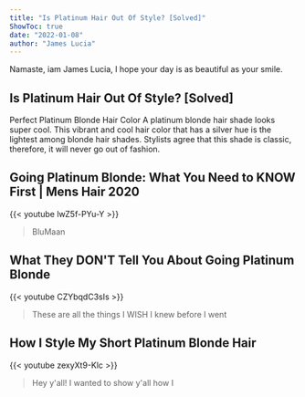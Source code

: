 ```yaml
---
title: "Is Platinum Hair Out Of Style? [Solved]"
ShowToc: true 
date: "2022-01-08"
author: "James Lucia" 
---
```


Namaste, iam James Lucia, I hope your day is as beautiful as your smile.
## Is Platinum Hair Out Of Style? [Solved]
 Perfect Platinum Blonde Hair Color A platinum blonde hair shade looks super cool. This vibrant and cool hair color that has a silver hue is the lightest among blonde hair shades. Stylists agree that this shade is classic, therefore, it will never go out of fashion.

## Going Platinum Blonde: What You Need to KNOW First | Mens Hair 2020
{{< youtube lwZ5f-PYu-Y >}}
>BluMaan 

## What They DON'T Tell You About Going Platinum Blonde
{{< youtube CZYbqdC3sIs >}}
>These are all the things I WISH I knew before I went 

## How I Style My Short Platinum Blonde Hair
{{< youtube zexyXt9-Klc >}}
>Hey y'all! I wanted to show y'all how I 

